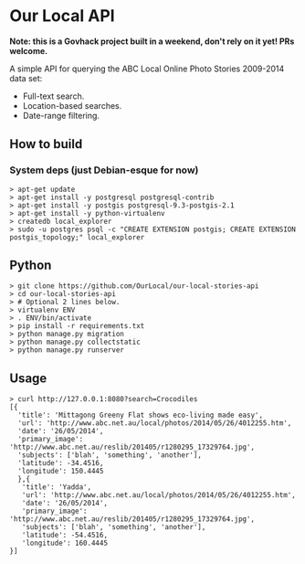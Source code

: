 # Our Local API

**Note: this is a Govhack project built in a weekend, don't rely on it yet! PRs welcome.**

A simple API for querying the ABC Local Online Photo Stories 2009-2014 data set:

  * Full-text search.
  * Location-based searches.
  * Date-range filtering.

## How to build

### System deps (just Debian-esque for now)

```
> apt-get update
> apt-get install -y postgresql postgresql-contrib
> apt-get install -y postgis postgresql-9.3-postgis-2.1
> apt-get install -y python-virtualenv
> createdb local_explorer
> sudo -u postgres psql -c "CREATE EXTENSION postgis; CREATE EXTENSION postgis_topology;" local_explorer
```

## Python

```
> git clone https://github.com/OurLocal/our-local-stories-api
> cd our-local-stories-api
> # Optional 2 lines below.
> virtualenv ENV
> . ENV/bin/activate
> pip install -r requirements.txt
> python manage.py migration
> python manage.py collectstatic
> python manage.py runserver
```

## Usage

```
> curl http://127.0.0.1:8080?search=Crocodiles
[{
  'title': 'Mittagong Greeny Flat shows eco-living made easy',
  'url': 'http://www.abc.net.au/local/photos/2014/05/26/4012255.htm',
  'date': '26/05/2014',
  'primary_image': 'http://www.abc.net.au/reslib/201405/r1280295_17329764.jpg',
  'subjects': ['blah', 'something', 'another'],
  'latitude': -34.4516,
  'longitude': 150.4445
  },{
   'title': 'Yadda',
   'url': 'http://www.abc.net.au/local/photos/2014/05/26/4012255.htm',
   'date': '26/05/2014',
   'primary_image': 'http://www.abc.net.au/reslib/201405/r1280295_17329764.jpg',
   'subjects': ['blah', 'something', 'another'],
   'latitude': -54.4516,
   'longitude': 160.4445
}]
```
